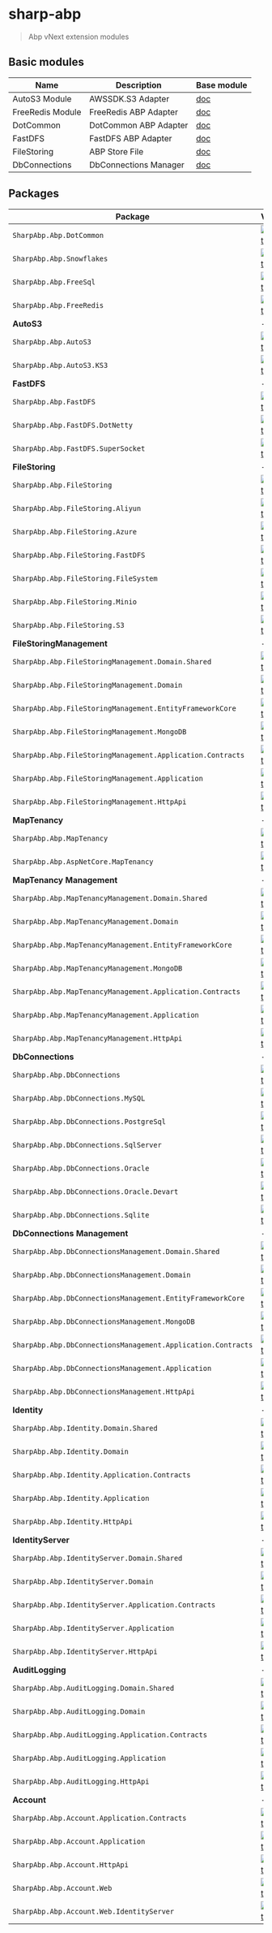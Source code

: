 # **sharp-abp**

> Abp vNext extension modules

## Basic modules


| Name | Description | Base module
| ---- | ----------- | ----------- |
| AutoS3 Module | AWSSDK.S3 Adapter | [doc](/docs/AutoS3.md) |
| FreeRedis Module | FreeRedis ABP Adapter | [doc](/docs/FreeRedis.md) |
| DotCommon | DotCommon ABP Adapter | [doc](/docs/DotCommon.md) |
| FastDFS | FastDFS ABP Adapter | [doc](/docs/FastDFS.md) |
| FileStoring | ABP Store File | [doc](/docs/FileStoring.md) |
| DbConnections | DbConnections Manager | [doc](/docs/DbConnections.md) |


## Packages

| Package  | Version | Downloads|
| -------- | ------- | -------- |
| `SharpAbp.Abp.DotCommon` | [![NuGet](https://img.shields.io/nuget/v/SharpAbp.Abp.DotCommon.svg)](https://www.nuget.org/packages/SharpAbp.Abp.DotCommon) |![NuGet](https://img.shields.io/nuget/dt/SharpAbp.Abp.DotCommon.svg)|
| `SharpAbp.Abp.Snowflakes` | [![NuGet](https://img.shields.io/nuget/v/SharpAbp.Abp.Snowflakes.svg)](https://www.nuget.org/packages/SharpAbp.Abp.Snowflakes) |![NuGet](https://img.shields.io/nuget/dt/SharpAbp.Abp.Snowflakes.svg)|
| `SharpAbp.Abp.FreeSql` | [![NuGet](https://img.shields.io/nuget/v/SharpAbp.Abp.FreeSql.svg)](https://www.nuget.org/packages/SharpAbp.Abp.FreeSql) |![NuGet](https://img.shields.io/nuget/dt/SharpAbp.Abp.FreeSql.svg)|
| `SharpAbp.Abp.FreeRedis` | [![NuGet](https://img.shields.io/nuget/v/SharpAbp.Abp.FreeRedis.svg)](https://www.nuget.org/packages/SharpAbp.Abp.FreeRedis) |![NuGet](https://img.shields.io/nuget/dt/SharpAbp.Abp.FreeRedis.svg)|
| **AutoS3** | - | - | 
| `SharpAbp.Abp.AutoS3` | [![NuGet](https://img.shields.io/nuget/v/SharpAbp.Abp.AutoS3.svg)](https://www.nuget.org/packages/SharpAbp.Abp.AutoS3) |![NuGet](https://img.shields.io/nuget/dt/SharpAbp.Abp.AutoS3.svg)|
| `SharpAbp.Abp.AutoS3.KS3` | [![NuGet](https://img.shields.io/nuget/v/SharpAbp.Abp.AutoS3.KS3.svg)](https://www.nuget.org/packages/SharpAbp.Abp.AutoS3.KS3) |![NuGet](https://img.shields.io/nuget/dt/SharpAbp.Abp.AutoS3.KS3.svg)|
| **FastDFS** | - | - |
| `SharpAbp.Abp.FastDFS` | [![NuGet](https://img.shields.io/nuget/v/SharpAbp.Abp.FastDFS.svg)](https://www.nuget.org/packages/SharpAbp.Abp.FastDFS) |![NuGet](https://img.shields.io/nuget/dt/SharpAbp.Abp.FastDFS.svg)|
| `SharpAbp.Abp.FastDFS.DotNetty` | [![NuGet](https://img.shields.io/nuget/v/SharpAbp.Abp.FastDFS.DotNetty.svg)](https://www.nuget.org/packages/SharpAbp.Abp.FastDFS.DotNetty) |![NuGet](https://img.shields.io/nuget/dt/SharpAbp.Abp.FastDFS.DotNetty.svg)|
| `SharpAbp.Abp.FastDFS.SuperSocket` | [![NuGet](https://img.shields.io/nuget/v/SharpAbp.Abp.FastDFS.SuperSocket.svg)](https://www.nuget.org/packages/SharpAbp.Abp.FastDFS.SuperSocket) |![NuGet](https://img.shields.io/nuget/dt/SharpAbp.Abp.FastDFS.SuperSocket.svg)|
| **FileStoring** | - | - |
| `SharpAbp.Abp.FileStoring` | [![NuGet](https://img.shields.io/nuget/v/SharpAbp.Abp.FileStoring.svg)](https://www.nuget.org/packages/SharpAbp.Abp.FileStoring) |![NuGet](https://img.shields.io/nuget/dt/SharpAbp.Abp.FileStoring.svg)|
| `SharpAbp.Abp.FileStoring.Aliyun` | [![NuGet](https://img.shields.io/nuget/v/SharpAbp.Abp.FileStoring.Aliyun.svg)](https://www.nuget.org/packages/SharpAbp.Abp.FileStoring.Aliyun) |![NuGet](https://img.shields.io/nuget/dt/SharpAbp.Abp.FileStoring.Aliyun.svg)|
| `SharpAbp.Abp.FileStoring.Azure` | [![NuGet](https://img.shields.io/nuget/v/SharpAbp.Abp.FileStoring.Azure.svg)](https://www.nuget.org/packages/SharpAbp.Abp.FileStoring.Azure) |![NuGet](https://img.shields.io/nuget/dt/SharpAbp.Abp.FileStoring.Azure.svg)|
| `SharpAbp.Abp.FileStoring.FastDFS` | [![NuGet](https://img.shields.io/nuget/v/SharpAbp.Abp.FileStoring.FastDFS.svg)](https://www.nuget.org/packages/SharpAbp.Abp.FileStoring.FastDFS) |![NuGet](https://img.shields.io/nuget/dt/SharpAbp.Abp.FileStoring.FastDFS.svg)|
| `SharpAbp.Abp.FileStoring.FileSystem` | [![NuGet](https://img.shields.io/nuget/v/SharpAbp.Abp.FileStoring.FileSystem.svg)](https://www.nuget.org/packages/SharpAbp.Abp.FileStoring.FileSystem) |![NuGet](https://img.shields.io/nuget/dt/SharpAbp.Abp.FileStoring.FileSystem.svg)|
| `SharpAbp.Abp.FileStoring.Minio` | [![NuGet](https://img.shields.io/nuget/v/SharpAbp.Abp.FileStoring.Minio.svg)](https://www.nuget.org/packages/SharpAbp.Abp.FileStoring.Minio) |![NuGet](https://img.shields.io/nuget/dt/SharpAbp.Abp.FileStoring.Minio.svg)|
| `SharpAbp.Abp.FileStoring.S3` | [![NuGet](https://img.shields.io/nuget/v/SharpAbp.Abp.FileStoring.S3.svg)](https://www.nuget.org/packages/SharpAbp.Abp.FileStoring.S3) |![NuGet](https://img.shields.io/nuget/dt/SharpAbp.Abp.FileStoring.S3.svg)|
| **FileStoringManagement** | - | - |
| `SharpAbp.Abp.FileStoringManagement.Domain.Shared` | [![NuGet](https://img.shields.io/nuget/v/SharpAbp.Abp.FileStoringManagement.Domain.Shared.svg)](https://www.nuget.org/packages/SharpAbp.Abp.FileStoringManagement.Domain.Shared) |![NuGet](https://img.shields.io/nuget/dt/SharpAbp.Abp.FileStoringManagement.Domain.Shared.svg)|
| `SharpAbp.Abp.FileStoringManagement.Domain` | [![NuGet](https://img.shields.io/nuget/v/SharpAbp.Abp.FileStoringManagement.Domain.svg)](https://www.nuget.org/packages/SharpAbp.Abp.FileStoringManagement.Domain) |![NuGet](https://img.shields.io/nuget/dt/SharpAbp.Abp.FileStoringManagement.Domain.svg)|
| `SharpAbp.Abp.FileStoringManagement.EntityFrameworkCore` | [![NuGet](https://img.shields.io/nuget/v/SharpAbp.Abp.FileStoringManagement.EntityFrameworkCore.svg)](https://www.nuget.org/packages/SharpAbp.Abp.FileStoringManagement.EntityFrameworkCore) |![NuGet](https://img.shields.io/nuget/dt/SharpAbp.Abp.FileStoringManagement.EntityFrameworkCore.svg)|
| `SharpAbp.Abp.FileStoringManagement.MongoDB` | [![NuGet](https://img.shields.io/nuget/v/SharpAbp.Abp.FileStoringManagement.MongoDB.svg)](https://www.nuget.org/packages/SharpAbp.Abp.FileStoringManagement.MongoDB) |![NuGet](https://img.shields.io/nuget/dt/SharpAbp.Abp.FileStoringManagement.MongoDB.svg)|
| `SharpAbp.Abp.FileStoringManagement.Application.Contracts` | [![NuGet](https://img.shields.io/nuget/v/SharpAbp.Abp.FileStoringManagement.Application.Contracts.svg)](https://www.nuget.org/packages/SharpAbp.Abp.FileStoringManagement.Application.Contracts) |![NuGet](https://img.shields.io/nuget/dt/SharpAbp.Abp.FileStoringManagement.Application.Contracts.svg)|
| `SharpAbp.Abp.FileStoringManagement.Application` | [![NuGet](https://img.shields.io/nuget/v/SharpAbp.Abp.FileStoringManagement.Application.svg)](https://www.nuget.org/packages/SharpAbp.Abp.FileStoringManagement.Application) |![NuGet](https://img.shields.io/nuget/dt/SharpAbp.Abp.FileStoringManagement.Application.svg)|
| `SharpAbp.Abp.FileStoringManagement.HttpApi` | [![NuGet](https://img.shields.io/nuget/v/SharpAbp.Abp.FileStoringManagement.HttpApi.svg)](https://www.nuget.org/packages/SharpAbp.Abp.FileStoringManagement.HttpApi) |![NuGet](https://img.shields.io/nuget/dt/SharpAbp.Abp.FileStoringManagement.HttpApi.svg)|
| **MapTenancy** | - | - |
| `SharpAbp.Abp.MapTenancy` | [![NuGet](https://img.shields.io/nuget/v/SharpAbp.Abp.MapTenancy.svg)](https://www.nuget.org/packages/SharpAbp.Abp.MapTenancy) |![NuGet](https://img.shields.io/nuget/dt/SharpAbp.Abp.MapTenancy.svg)|
| `SharpAbp.Abp.AspNetCore.MapTenancy` | [![NuGet](https://img.shields.io/nuget/v/SharpAbp.Abp.AspNetCore.MapTenancy.svg)](https://www.nuget.org/packages/SharpAbp.Abp.AspNetCore.MapTenancy) |![NuGet](https://img.shields.io/nuget/dt/SharpAbp.Abp.AspNetCore.MapTenancy.svg)|
| **MapTenancy Management** | - | - |
| `SharpAbp.Abp.MapTenancyManagement.Domain.Shared` | [![NuGet](https://img.shields.io/nuget/v/SharpAbp.Abp.MapTenancyManagement.Domain.Shared.svg)](https://www.nuget.org/packages/SharpAbp.Abp.MapTenancyManagement.Domain.Shared) |![NuGet](https://img.shields.io/nuget/dt/SharpAbp.Abp.MapTenancyManagement.Domain.Shared.svg)|
| `SharpAbp.Abp.MapTenancyManagement.Domain` | [![NuGet](https://img.shields.io/nuget/v/SharpAbp.Abp.MapTenancyManagement.Domain.svg)](https://www.nuget.org/packages/SharpAbp.Abp.MapTenancyManagement.Domain) |![NuGet](https://img.shields.io/nuget/dt/SharpAbp.Abp.MapTenancyManagement.Domain.svg)|
| `SharpAbp.Abp.MapTenancyManagement.EntityFrameworkCore` | [![NuGet](https://img.shields.io/nuget/v/SharpAbp.Abp.MapTenancyManagement.EntityFrameworkCore.svg)](https://www.nuget.org/packages/SharpAbp.Abp.MapTenancyManagement.EntityFrameworkCore) |![NuGet](https://img.shields.io/nuget/dt/SharpAbp.Abp.MapTenancyManagement.EntityFrameworkCore.svg)|
| `SharpAbp.Abp.MapTenancyManagement.MongoDB` | [![NuGet](https://img.shields.io/nuget/v/SharpAbp.Abp.MapTenancyManagement.MongoDB.svg)](https://www.nuget.org/packages/SharpAbp.Abp.MapTenancyManagement.MongoDB) |![NuGet](https://img.shields.io/nuget/dt/SharpAbp.Abp.MapTenancyManagement.MongoDB.svg)|
| `SharpAbp.Abp.MapTenancyManagement.Application.Contracts` | [![NuGet](https://img.shields.io/nuget/v/SharpAbp.Abp.MapTenancyManagement.Application.Contracts.svg)](https://www.nuget.org/packages/SharpAbp.Abp.MapTenancyManagement.Application.Contracts) |![NuGet](https://img.shields.io/nuget/dt/SharpAbp.Abp.MapTenancyManagement.Application.Contracts.svg)|
| `SharpAbp.Abp.MapTenancyManagement.Application` | [![NuGet](https://img.shields.io/nuget/v/SharpAbp.Abp.MapTenancyManagement.Application.svg)](https://www.nuget.org/packages/SharpAbp.Abp.MapTenancyManagement.Application) |![NuGet](https://img.shields.io/nuget/dt/SharpAbp.Abp.MapTenancyManagement.Application.svg)|
| `SharpAbp.Abp.MapTenancyManagement.HttpApi` | [![NuGet](https://img.shields.io/nuget/v/SharpAbp.Abp.MapTenancyManagement.HttpApi.svg)](https://www.nuget.org/packages/SharpAbp.Abp.MapTenancyManagement.HttpApi) |![NuGet](https://img.shields.io/nuget/dt/SharpAbp.Abp.MapTenancyManagement.HttpApi.svg)|
| **DbConnections** | - | - |
| `SharpAbp.Abp.DbConnections` | [![NuGet](https://img.shields.io/nuget/v/SharpAbp.Abp.DbConnections.svg)](https://www.nuget.org/packages/SharpAbp.Abp.DbConnections) |![NuGet](https://img.shields.io/nuget/dt/SharpAbp.Abp.DbConnections.svg)|
| `SharpAbp.Abp.DbConnections.MySQL` | [![NuGet](https://img.shields.io/nuget/v/SharpAbp.Abp.DbConnections.MySQL.svg)](https://www.nuget.org/packages/SharpAbp.Abp.DbConnections.MySQL) |![NuGet](https://img.shields.io/nuget/dt/SharpAbp.Abp.DbConnections.MySQL.svg)|
| `SharpAbp.Abp.DbConnections.PostgreSql` | [![NuGet](https://img.shields.io/nuget/v/SharpAbp.Abp.DbConnections.PostgreSql.svg)](https://www.nuget.org/packages/SharpAbp.Abp.DbConnections.PostgreSql) |![NuGet](https://img.shields.io/nuget/dt/SharpAbp.Abp.DbConnections.PostgreSql.svg)|
| `SharpAbp.Abp.DbConnections.SqlServer` | [![NuGet](https://img.shields.io/nuget/v/SharpAbp.Abp.DbConnections.SqlServer.svg)](https://www.nuget.org/packages/SharpAbp.Abp.DbConnections.SqlServer) |![NuGet](https://img.shields.io/nuget/dt/SharpAbp.Abp.DbConnections.SqlServer.svg)|
| `SharpAbp.Abp.DbConnections.Oracle` | [![NuGet](https://img.shields.io/nuget/v/SharpAbp.Abp.DbConnections.Oracle.svg)](https://www.nuget.org/packages/SharpAbp.Abp.DbConnections.Oracle) |![NuGet](https://img.shields.io/nuget/dt/SharpAbp.Abp.DbConnections.Oracle.svg)|
| `SharpAbp.Abp.DbConnections.Oracle.Devart` | [![NuGet](https://img.shields.io/nuget/v/SharpAbp.Abp.DbConnections.Oracle.Devart.svg)](https://www.nuget.org/packages/SharpAbp.Abp.DbConnections.Oracle.Devart) |![NuGet](https://img.shields.io/nuget/dt/SharpAbp.Abp.DbConnections.Oracle.Devart.svg)|
| `SharpAbp.Abp.DbConnections.Sqlite` | [![NuGet](https://img.shields.io/nuget/v/SharpAbp.Abp.DbConnections.Sqlite.svg)](https://www.nuget.org/packages/SharpAbp.Abp.DbConnections.Sqlite) |![NuGet](https://img.shields.io/nuget/dt/SharpAbp.Abp.DbConnections.Sqlite.svg)|
| **DbConnections Management** | - | - |
| `SharpAbp.Abp.DbConnectionsManagement.Domain.Shared` | [![NuGet](https://img.shields.io/nuget/v/SharpAbp.Abp.DbConnectionsManagement.Domain.Shared.svg)](https://www.nuget.org/packages/SharpAbp.Abp.DbConnectionsManagement.Domain.Shared) |![NuGet](https://img.shields.io/nuget/dt/SharpAbp.Abp.DbConnectionsManagement.Domain.Shared.svg)|
| `SharpAbp.Abp.DbConnectionsManagement.Domain` | [![NuGet](https://img.shields.io/nuget/v/SharpAbp.Abp.DbConnectionsManagement.Domain.svg)](https://www.nuget.org/packages/SharpAbp.Abp.DbConnectionsManagement.Domain) |![NuGet](https://img.shields.io/nuget/dt/SharpAbp.Abp.DbConnectionsManagement.Domain.svg)|
| `SharpAbp.Abp.DbConnectionsManagement.EntityFrameworkCore` | [![NuGet](https://img.shields.io/nuget/v/SharpAbp.Abp.DbConnectionsManagement.EntityFrameworkCore.svg)](https://www.nuget.org/packages/SharpAbp.Abp.DbConnectionsManagement.EntityFrameworkCore) |![NuGet](https://img.shields.io/nuget/dt/SharpAbp.Abp.DbConnectionsManagement.EntityFrameworkCore.svg)|
| `SharpAbp.Abp.DbConnectionsManagement.MongoDB` | [![NuGet](https://img.shields.io/nuget/v/SharpAbp.Abp.DbConnectionsManagement.MongoDB.svg)](https://www.nuget.org/packages/SharpAbp.Abp.DbConnectionsManagement.MongoDB) |![NuGet](https://img.shields.io/nuget/dt/SharpAbp.Abp.DbConnectionsManagement.MongoDB.svg)|
| `SharpAbp.Abp.DbConnectionsManagement.Application.Contracts` | [![NuGet](https://img.shields.io/nuget/v/SharpAbp.Abp.DbConnectionsManagement.Application.Contracts.svg)](https://www.nuget.org/packages/SharpAbp.Abp.DbConnectionsManagement.Application.Contracts) |![NuGet](https://img.shields.io/nuget/dt/SharpAbp.Abp.DbConnectionsManagement.Application.Contracts.svg)|
| `SharpAbp.Abp.DbConnectionsManagement.Application` | [![NuGet](https://img.shields.io/nuget/v/SharpAbp.Abp.DbConnectionsManagement.Application.svg)](https://www.nuget.org/packages/SharpAbp.Abp.DbConnectionsManagement.Application) |![NuGet](https://img.shields.io/nuget/dt/SharpAbp.Abp.DbConnectionsManagement.Application.svg)|
| `SharpAbp.Abp.DbConnectionsManagement.HttpApi` | [![NuGet](https://img.shields.io/nuget/v/SharpAbp.Abp.DbConnectionsManagement.HttpApi.svg)](https://www.nuget.org/packages/SharpAbp.Abp.DbConnectionsManagement.HttpApi) |![NuGet](https://img.shields.io/nuget/dt/SharpAbp.Abp.DbConnectionsManagement.HttpApi.svg)|
| **Identity** | - | - |
| `SharpAbp.Abp.Identity.Domain.Shared` | [![NuGet](https://img.shields.io/nuget/v/SharpAbp.Abp.Identity.Domain.Shared.svg)](https://www.nuget.org/packages/SharpAbp.Abp.Identity.Domain.Shared) |![NuGet](https://img.shields.io/nuget/dt/SharpAbp.Abp.Identity.Domain.Shared.svg)|
| `SharpAbp.Abp.Identity.Domain` | [![NuGet](https://img.shields.io/nuget/v/SharpAbp.Abp.Identity.Domain.svg)](https://www.nuget.org/packages/SharpAbp.Abp.Identity.Domain) |![NuGet](https://img.shields.io/nuget/dt/SharpAbp.Abp.Identity.Domain.svg)|
| `SharpAbp.Abp.Identity.Application.Contracts` | [![NuGet](https://img.shields.io/nuget/v/SharpAbp.Abp.Identity.Application.Contracts.svg)](https://www.nuget.org/packages/SharpAbp.Abp.Identity.Application.Contracts) |![NuGet](https://img.shields.io/nuget/dt/SharpAbp.Abp.Identity.Application.Contracts.svg)|
| `SharpAbp.Abp.Identity.Application` | [![NuGet](https://img.shields.io/nuget/v/SharpAbp.Abp.Identity.Application.svg)](https://www.nuget.org/packages/SharpAbp.Abp.Identity.Application) |![NuGet](https://img.shields.io/nuget/dt/SharpAbp.Abp.Identity.Application.svg)|
| `SharpAbp.Abp.Identity.HttpApi` | [![NuGet](https://img.shields.io/nuget/v/SharpAbp.Abp.Identity.HttpApi.svg)](https://www.nuget.org/packages/SharpAbp.Abp.Identity.HttpApi) |![NuGet](https://img.shields.io/nuget/dt/SharpAbp.Abp.Identity.HttpApi.svg)|
| **IdentityServer** | - | - |
| `SharpAbp.Abp.IdentityServer.Domain.Shared` | [![NuGet](https://img.shields.io/nuget/v/SharpAbp.Abp.IdentityServer.Domain.Shared.svg)](https://www.nuget.org/packages/SharpAbp.Abp.IdentityServer.Domain.Shared) |![NuGet](https://img.shields.io/nuget/dt/SharpAbp.Abp.IdentityServer.Domain.Shared.svg)|
| `SharpAbp.Abp.IdentityServer.Domain` | [![NuGet](https://img.shields.io/nuget/v/SharpAbp.Abp.IdentityServer.Domain.svg)](https://www.nuget.org/packages/SharpAbp.Abp.IdentityServer.Domain) |![NuGet](https://img.shields.io/nuget/dt/SharpAbp.Abp.IdentityServer.Domain.svg)|
| `SharpAbp.Abp.IdentityServer.Application.Contracts` | [![NuGet](https://img.shields.io/nuget/v/SharpAbp.Abp.IdentityServer.Application.Contracts.svg)](https://www.nuget.org/packages/SharpAbp.Abp.IdentityServer.Application.Contracts) |![NuGet](https://img.shields.io/nuget/dt/SharpAbp.Abp.IdentityServer.Application.Contracts.svg)|
| `SharpAbp.Abp.IdentityServer.Application` | [![NuGet](https://img.shields.io/nuget/v/SharpAbp.Abp.IdentityServer.Application.svg)](https://www.nuget.org/packages/SharpAbp.Abp.IdentityServer.Application) |![NuGet](https://img.shields.io/nuget/dt/SharpAbp.Abp.IdentityServer.Application.svg)|
| `SharpAbp.Abp.IdentityServer.HttpApi` | [![NuGet](https://img.shields.io/nuget/v/SharpAbp.Abp.IdentityServer.HttpApi.svg)](https://www.nuget.org/packages/SharpAbp.Abp.IdentityServer.HttpApi) |![NuGet](https://img.shields.io/nuget/dt/SharpAbp.Abp.IdentityServer.HttpApi.svg)|
| **AuditLogging** | - | - |
| `SharpAbp.Abp.AuditLogging.Domain.Shared` | [![NuGet](https://img.shields.io/nuget/v/SharpAbp.Abp.AuditLogging.Domain.Shared.svg)](https://www.nuget.org/packages/SharpAbp.Abp.AuditLogging.Domain.Shared) |![NuGet](https://img.shields.io/nuget/dt/SharpAbp.Abp.AuditLogging.Domain.Shared.svg)|
| `SharpAbp.Abp.AuditLogging.Domain` | [![NuGet](https://img.shields.io/nuget/v/SharpAbp.Abp.AuditLogging.Domain.svg)](https://www.nuget.org/packages/SharpAbp.Abp.AuditLogging.Domain) |![NuGet](https://img.shields.io/nuget/dt/SharpAbp.Abp.AuditLogging.Domain.svg)|
| `SharpAbp.Abp.AuditLogging.Application.Contracts` | [![NuGet](https://img.shields.io/nuget/v/SharpAbp.Abp.AuditLogging.Application.Contracts.svg)](https://www.nuget.org/packages/SharpAbp.Abp.AuditLogging.Application.Contracts) |![NuGet](https://img.shields.io/nuget/dt/SharpAbp.Abp.AuditLogging.Application.Contracts.svg)|
| `SharpAbp.Abp.AuditLogging.Application` | [![NuGet](https://img.shields.io/nuget/v/SharpAbp.Abp.AuditLogging.Application.svg)](https://www.nuget.org/packages/SharpAbp.Abp.AuditLogging.Application) |![NuGet](https://img.shields.io/nuget/dt/SharpAbp.Abp.AuditLogging.Application.svg)|
| `SharpAbp.Abp.AuditLogging.HttpApi` | [![NuGet](https://img.shields.io/nuget/v/SharpAbp.Abp.AuditLogging.HttpApi.svg)](https://www.nuget.org/packages/SharpAbp.Abp.AuditLogging.HttpApi) |![NuGet](https://img.shields.io/nuget/dt/SharpAbp.Abp.AuditLogging.HttpApi.svg)|
| **Account** | - | - |
| `SharpAbp.Abp.Account.Application.Contracts` | [![NuGet](https://img.shields.io/nuget/v/SharpAbp.Abp.Account.Application.Contracts.svg)](https://www.nuget.org/packages/SharpAbp.Abp.Account.Application.Contracts.Shared) |![NuGet](https://img.shields.io/nuget/dt/SharpAbp.Abp.Account.Application.Contracts.svg)|
| `SharpAbp.Abp.Account.Application` | [![NuGet](https://img.shields.io/nuget/v/SharpAbp.Abp.Account.Application.svg)](https://www.nuget.org/packages/SharpAbp.Abp.Account.Application) |![NuGet](https://img.shields.io/nuget/dt/SharpAbp.Abp.Account.Application.svg)|
| `SharpAbp.Abp.Account.HttpApi` | [![NuGet](https://img.shields.io/nuget/v/SharpAbp.Abp.Account.HttpApi.svg)](https://www.nuget.org/packages/SharpAbp.Abp.Account.HttpApi) |![NuGet](https://img.shields.io/nuget/dt/SharpAbp.Abp.Account.HttpApi.svg)|
| `SharpAbp.Abp.Account.Web` | [![NuGet](https://img.shields.io/nuget/v/SharpAbp.Abp.Account.Web.svg)](https://www.nuget.org/packages/SharpAbp.Abp.Account.Web) |![NuGet](https://img.shields.io/nuget/dt/SharpAbp.Abp.Account.Web.svg)|
| `SharpAbp.Abp.Account.Web.IdentityServer` | [![NuGet](https://img.shields.io/nuget/v/SharpAbp.Abp.Account.Web.IdentityServer.svg)](https://www.nuget.org/packages/SharpAbp.Abp.Account.Web.IdentityServer) |![NuGet](https://img.shields.io/nuget/dt/SharpAbp.Abp.Account.Web.IdentityServer.svg)|